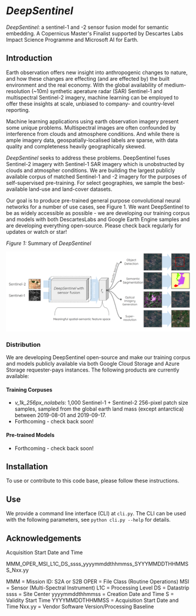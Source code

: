 # _DeepSentinel_
_DeepSentinel_: a sentinel-1 and -2 sensor fusion model for semantic embedding. A Copernicus Master's Finalist supported by Descartes Labs Impact Science Programme and Microsoft AI for Earth.

## Introduction
Earth observation offers new insight into anthropogenic changes to nature, and how these changes are effecting (and are effected by) the built environment and the real economy. With the global availability of medium-resolution (\~10m) synthetic aperature radar (SAR) Sentinel-1 and multispectral Sentinel-2 imagery, machine learning can be employed to offer these insights at scale, unbiased to company- and country-level reporting.

Machine learning applications using earth observation imagery present some unique problems. Multispectral images are often confounded by interference from clouds and atmosphere conditions. And while there is ample imagery data, geospatially-localised labels are sparse, with data quality and completeness heavily geographically skewed.

_DeepSentinel_ seeks to address these problems. DeepSentinel fuses Sentinel-2 imagery with Sentinel-1 SAR imagery which is unobstructed by clouds and atmospher conditions. We are building the largest publicly available corpus of matched Sentinel-1 and -2 imagery for the purposes of self-supervised pre-training. For select geographies, we sample the best-available land-use and land-cover datasets.

Our goal is to produce pre-trained general purpose convolutional neural networks for a number of use cases, see Figure 1. We want DeepSentinel to be as widely accessible as possible - we are developing our training corpus and models with both DescartesLabs and Google Earth Engine samples and are developing everything open-source. Please check back regularly for updates or watch or star!


*Figure 1:* Summary of _DeepSentinel_

![alt text](deepsentinel-summary.png)


### Distribution

We are developing DeepSentinel open-source and make our training corpus and models publicly available via both Google Cloud Storage and Azure Storage requester-pays instances. The following products are currently available:

#### Training Corpuses
- *v_1k_256px_nolabels*: 1,000 Sentinel-1 + Sentinel-2 256-pixel patch size samples, sampled from the global earth land mass (except antarctica) between 2019-08-01 and 2019-09-17.
- Forthcoming - check back soon!

#### Pre-trained Models
- Forthcoming - check back soon!


## Installation

To use or contribute to this code base, please follow these instructions.


## Use

We provide a command line interface (CLI) at `cli.py`. The CLI can be used with the following parameters, see `python cli.py --help` for details.


## Acknowledgements

Acquisition Start Date and Time

MMM_OPER_MSI_L1C_DS_ssss_yyyymmddthhmmss_SYYYMMDDTHHMMSS_Nxx.yy

MMM = Mission ID: S2A or S2B
OPER = File Class (Routine Operations)
MSI = Sensor (Multi-Spectral Instrument)
L1C = Processing Level
DS = Datastrip
ssss = Site Center
yyyymmddthhmmss = Creation Date and Time
S = Validity Start Time
YYYYMMDDTHHMMSS = Acquisition Start Date and Time
Nxx.yy = Vendor Software Version/Processing Baseline